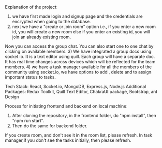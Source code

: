 Explanation of the project:
1) we have first made login and signup page and the credentials are encrypted when going to the database.
2) next we have a "create or join room" option i.e., if you enter a new room id, you will create a new room else if you enter an existing id, you will join an already existing room.

Now you can access the group chat.
You can also start one to one chat by clicking on available members.
3) We have integrated a group docs using socket io. It is a text editor using quill. Each group will have a separate doc. It has real time changes across devices which will be reflected for the team members. 
4) we have a task manager available for all the members of the community using socket.io, 
we have options to add , delete and to assign important status to tasks.

Tech Stack: React, Socket.io, MongoDB, Express.js, Node.js 
Additional Packages: Redux Toolkit, Quill Text Editor, ChakraUI package, Bootstrap, ant Design

Process for initiating frontend and backend on local machine:
1) After cloning the repository, in the frontend folder, do "npm install", then "npm run start".
2) Then do the same for backend folder.

If you create room, and don't see it in the room list, please refresh.
In task manager,if you don't see the tasks initially, then please refresh.
